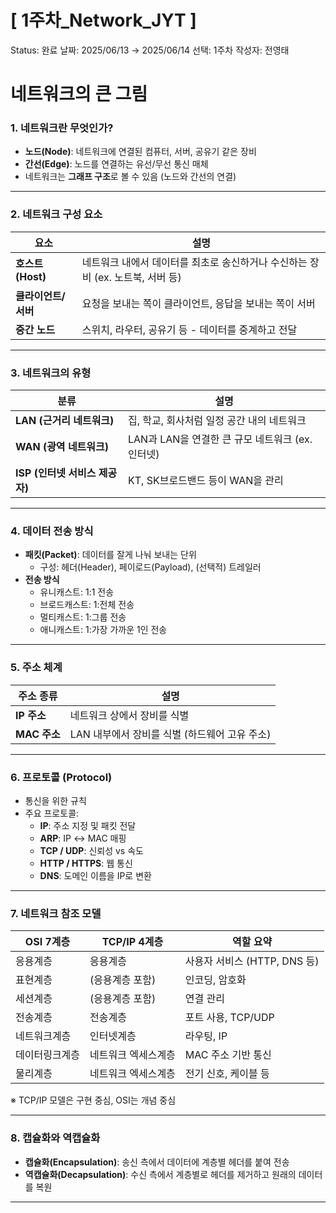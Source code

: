 # [ 1주차_Network_JYT ]

Status: 완료
날짜: 2025/06/13 → 2025/06/14
선택: 1주차
작성자: 전영태

# **네트워크의 큰 그림**

### **1. 네트워크란 무엇인가?**

- **노드(Node)**: 네트워크에 연결된 컴퓨터, 서버, 공유기 같은 장비
- **간선(Edge)**: 노드를 연결하는 유선/무선 통신 매체
- 네트워크는 **그래프 구조**로 볼 수 있음 (노드와 간선의 연결)

---

### **2. 네트워크 구성 요소**

| **요소** | **설명** |
| --- | --- |
| **호스트(Host)** | 네트워크 내에서 데이터를 최초로 송신하거나 수신하는 장비 (ex. 노트북, 서버 등) |
| **클라이언트/서버** | 요청을 보내는 쪽이 클라이언트, 응답을 보내는 쪽이 서버 |
| **중간 노드** | 스위치, 라우터, 공유기 등 - 데이터를 중계하고 전달 |

---

### **3. 네트워크의 유형**

| **분류** | **설명** |
| --- | --- |
| **LAN (근거리 네트워크)** | 집, 학교, 회사처럼 일정 공간 내의 네트워크 |
| **WAN (광역 네트워크)** | LAN과 LAN을 연결한 큰 규모 네트워크 (ex. 인터넷) |
| **ISP (인터넷 서비스 제공자)** | KT, SK브로드밴드 등이 WAN을 관리 |

---

### **4. 데이터 전송 방식**

- **패킷(Packet)**: 데이터를 잘게 나눠 보내는 단위
    - 구성: 헤더(Header), 페이로드(Payload), (선택적) 트레일러
- **전송 방식**
    - 유니캐스트: 1:1 전송
    - 브로드캐스트: 1:전체 전송
    - 멀티캐스트: 1:그룹 전송
    - 애니캐스트: 1:가장 가까운 1인 전송

---

### **5. 주소 체계**

| **주소 종류** | **설명** |
| --- | --- |
| **IP 주소** | 네트워크 상에서 장비를 식별 |
| **MAC 주소** | LAN 내부에서 장비를 식별 (하드웨어 고유 주소) |

---

### **6. 프로토콜 (Protocol)**

- 통신을 위한 규칙
- 주요 프로토콜:
    - **IP**: 주소 지정 및 패킷 전달
    - **ARP**: IP ↔ MAC 매핑
    - **TCP / UDP**: 신뢰성 vs 속도
    - **HTTP / HTTPS**: 웹 통신
    - **DNS**: 도메인 이름을 IP로 변환

---

### **7. 네트워크 참조 모델**

| **OSI 7계층** | **TCP/IP 4계층** | **역할 요약** |
| --- | --- | --- |
| 응용계층 | 응용계층 | 사용자 서비스 (HTTP, DNS 등) |
| 표현계층 | (응용계층 포함) | 인코딩, 암호화 |
| 세션계층 | (응용계층 포함) | 연결 관리 |
| 전송계층 | 전송계층 | 포트 사용, TCP/UDP |
| 네트워크계층 | 인터넷계층 | 라우팅, IP |
| 데이터링크계층 | 네트워크 엑세스계층 | MAC 주소 기반 통신 |
| 물리계층 | 네트워크 엑세스계층 | 전기 신호, 케이블 등 |

※ TCP/IP 모델은 구현 중심, OSI는 개념 중심

---

### **8. 캡슐화와 역캡슐화**

- **캡슐화(Encapsulation)**: 송신 측에서 데이터에 계층별 헤더를 붙여 전송
- **역캡슐화(Decapsulation)**: 수신 측에서 계층별로 헤더를 제거하고 원래의 데이터를 복원

---